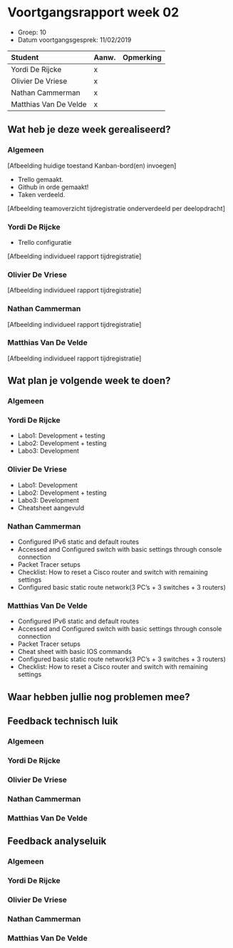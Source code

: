 # Voortgangsrapport week 02

* Groep: 10
* Datum voortgangsgesprek: 11/02/2019

| Student  | Aanw. | Opmerking |
| :---     | :---  | :---      |
| Yordi De Rijcke |   x    |           |
| Olivier De Vriese |   x    |           |
| Nathan Cammerman |    x   |           |
| Matthias Van De Velde |   x    |           |

## Wat heb je deze week gerealiseerd?

### Algemeen

[Afbeelding huidige toestand Kanban-bord(en) invoegen]

* Trello gemaakt.
* Github in orde gemaakt!
* Taken verdeeld.

[Afbeelding teamoverzicht tijdregistratie onderverdeeld per deelopdracht]

### Yordi De Rijcke

* Trello configuratie

[Afbeelding individueel rapport tijdregistratie]

### Olivier De Vriese


[Afbeelding individueel rapport tijdregistratie]

### Nathan Cammerman


[Afbeelding individueel rapport tijdregistratie]

### Matthias Van De Velde

[Afbeelding individueel rapport tijdregistratie]

## Wat plan je volgende week te doen?

### Algemeen
### Yordi De Rijcke

* Labo1: Development + testing
* Labo2: Development + testing 
* Labo3: Development


### Olivier De Vriese

* Labo1: Development
* Labo2: Development + testing
* Labo3: Development
* Cheatsheet aangevuld


### Nathan Cammerman

* Configured IPv6 static and default routes
* Accessed and Configured switch with basic settings through console connection
* Packet Tracer setups
* Checklist: How to reset a Cisco router and switch with remaining settings
* Configured basic static route network(3 PC’s + 3 switches + 3 routers)

### Matthias Van De Velde

* Configured IPv6 static and default routes
* Accessed and Configured switch with basic settings through console connection
* Packet Tracer setups
* Cheat sheet with basic IOS commands
* Configured basic static route network(3 PC’s + 3 switches + 3 routers)
* Checklist: How to reset a Cisco router and switch with remaining settings 

## Waar hebben jullie nog problemen mee?

## Feedback technisch luik

### Algemeen

### Yordi De Rijcke
### Olivier De Vriese
### Nathan Cammerman
### Matthias Van De Velde

## Feedback analyseluik

### Algemeen

### Yordi De Rijcke
### Olivier De Vriese
### Nathan Cammerman
### Matthias Van De Velde

